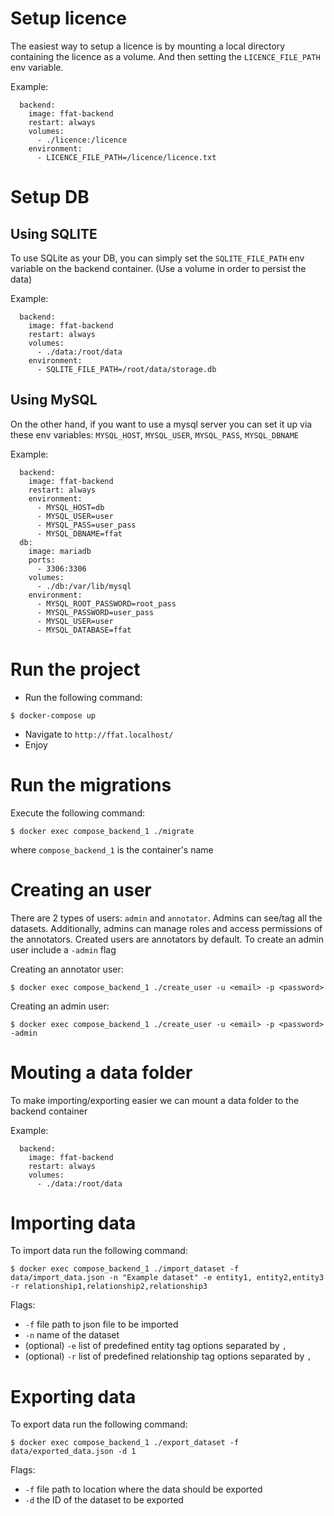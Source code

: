 # Setup licence
The easiest way to setup a licence is by mounting a local directory containing the licence as a volume. And then setting the `LICENCE_FILE_PATH` env variable.

Example:

```docker-compose
  backend:
    image: ffat-backend
    restart: always
    volumes:
      - ./licence:/licence
    environment:
      - LICENCE_FILE_PATH=/licence/licence.txt
```
# Setup DB
## Using SQLITE
To use SQLite as your DB, you can simply set the `SQLITE_FILE_PATH` env variable on the backend container. (Use a volume in order to persist the data)

Example:

```docker-compose
  backend:
    image: ffat-backend
    restart: always
    volumes:
      - ./data:/root/data
    environment:
      - SQLITE_FILE_PATH=/root/data/storage.db
```
## Using MySQL
On the other hand, if you want to use a mysql server you can set it up via these env variables: `MYSQL_HOST`, `MYSQL_USER`, `MYSQL_PASS`,  `MYSQL_DBNAME`

Example:

```docker-compose
  backend:
    image: ffat-backend
    restart: always
    environment:
      - MYSQL_HOST=db
      - MYSQL_USER=user
      - MYSQL_PASS=user_pass
      - MYSQL_DBNAME=ffat
  db:
    image: mariadb
    ports:
      - 3306:3306
    volumes:
      - ./db:/var/lib/mysql
    environment:
      - MYSQL_ROOT_PASSWORD=root_pass
      - MYSQL_PASSWORD=user_pass
      - MYSQL_USER=user
      - MYSQL_DATABASE=ffat
```

# Run the project
* Run the following command:

```console
$ docker-compose up
```

* Navigate to `http://ffat.localhost/`
* Enjoy

# Run the migrations
Execute the following command:

```console
$ docker exec compose_backend_1 ./migrate
```
where `compose_backend_1` is the container's name

# Creating an user
There are 2 types of users: `admin` and `annotator`. Admins can see/tag all the datasets. Additionally, admins can manage roles and access permissions of the annotators. Created users are annotators by default. To create an admin user include a `-admin` flag

Creating an annotator user:

```console
$ docker exec compose_backend_1 ./create_user -u <email> -p <password>
```

Creating an admin user:

```console
$ docker exec compose_backend_1 ./create_user -u <email> -p <password> -admin
```

# Mouting a data folder
To make importing/exporting easier we can mount a data folder to the backend container

Example:

```docker-compose
  backend:
    image: ffat-backend
    restart: always
    volumes:
      - ./data:/root/data
```

# Importing data
To import data run the following command:

```console
$ docker exec compose_backend_1 ./import_dataset -f data/import_data.json -n "Example dataset" -e entity1, entity2,entity3 -r relationship1,relationship2,relationship3
```

Flags:

* `-f` file path to json file to be imported
* `-n` name of the dataset
* (optional) `-e` list of predefined entity tag options separated by `,`
* (optional) `-r` list of predefined relationship tag options separated by `,`


# Exporting data
To export data run the following command:

```console
$ docker exec compose_backend_1 ./export_dataset -f data/exported_data.json -d 1
```
Flags:

* `-f` file path to location where the data should be exported
* `-d` the ID of the dataset to be exported



